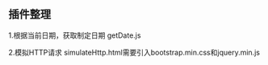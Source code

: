 <h2>插件整理</h2>

<p>1.根据当前日期，获取制定日期  getDate.js</p>
<p>2.模拟HTTP请求 simulateHttp.html<span>需要引入bootstrap.min.css和jquery.min.js</span></p>
